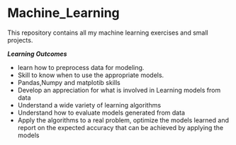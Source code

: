 # Machine_Learning

This repository contains all my machine learning exercises and small projects.

***Learning Outcomes*** 
* learn how to preprocess data for modeling.
* Skill to know when to use the appropriate models.
* Pandas,Numpy and matplotib skills 
* Develop an appreciation for what is involved in Learning models from data
* Understand a wide variety of learning algorithms
* Understand how to evaluate models generated from data
* Apply the algorithms to a real problem, optimize the models learned and report on the expected accuracy that can be achieved by applying the models
